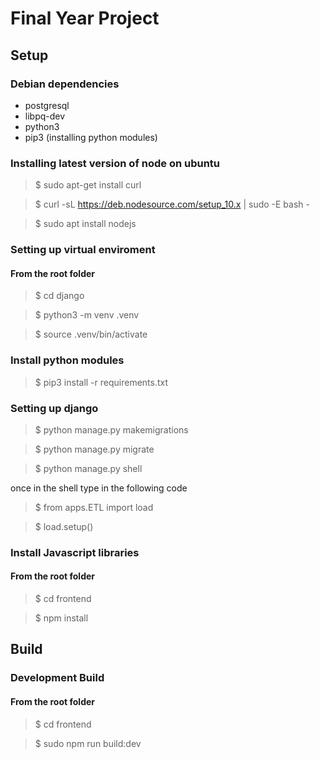 # Final Year Project

## Setup

### Debian dependencies

- postgresql
- libpq-dev
- python3
- pip3 (installing python modules)

### Installing latest version of node on ubuntu

> $ sudo apt-get install curl

> $ curl -sL https://deb.nodesource.com/setup_10.x | sudo -E bash -

> $ sudo apt install nodejs

### Setting up virtual enviroment

#### From the root folder

> $ cd django

> $ python3 -m venv .venv


> $ source .venv/bin/activate


### Install python modules

> $ pip3 install -r requirements.txt

### Setting up django

> $ python manage.py makemigrations

> $ python manage.py migrate

> $ python manage.py shell

once in the shell type in the following code

> $ from apps.ETL import load

> $ load.setup()

### Install Javascript libraries

#### From the root folder

> $ cd frontend

> $ npm install

## Build

### Development Build

#### From the root folder

> $ cd frontend

> $ sudo npm run build:dev
